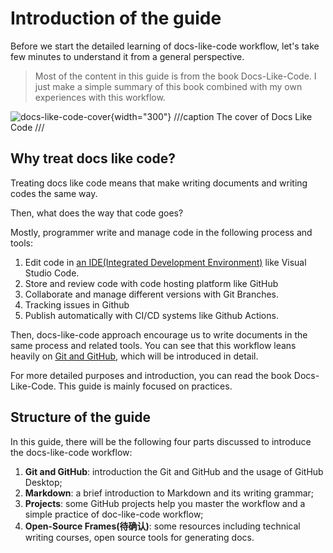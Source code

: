 # Introduction of the guide

Before we start the detailed learning of docs-like-code workflow, let's take few minutes to understand it from a general perspective.

>Most of the content in this guide is from the book Docs-Like-Code. I just make a simple summary of this book combined with my own experiences with this workflow.

![docs-like-code-cover](http://pic.rayray.vip/docs-like-code-cover.png){width="300"}
///caption
The cover of Docs Like Code
///

## Why treat docs like code?

Treating docs like code means that make writing documents and writing codes the same way.

Then, what does the way that code goes?

Mostly, programmer write and manage code in the following process and tools:

1. Edit code in [an IDE(Integrated Development Environment)](prerequisites.md#download-visual-studio-code) like Visual Studio Code.
2. Store and review code with code hosting platform like GitHub
3. Collaborate and manage different versions with Git Branches.
4. Tracking issues in Github
5. Publish automatically with CI/CD systems like Github Actions.

Then, docs-like-code approach encourage us to write documents in the same process and related tools. You can see that this workflow leans heavily on [Git and GitHub](preparation.md#download-github-desktop), which will be introduced in detail.

For more detailed purposes and introduction, you can read the book Docs-Like-Code. This guide is mainly focused on practices.

## Structure of the guide

In this guide, there will be the following four parts discussed to introduce the docs-like-code workflow:

1. **Git and GitHub**: introduction the Git and GitHub and the usage of GitHub Desktop;
2. **Markdown**: a brief introduction to Markdown and its writing grammar;
3. **Projects**: some GitHub projects help you master the workflow and a simple practice of  doc-like-code workflow;
4. **Open-Source Frames(待确认)**: some resources including technical writing courses, open source tools for generating docs.
